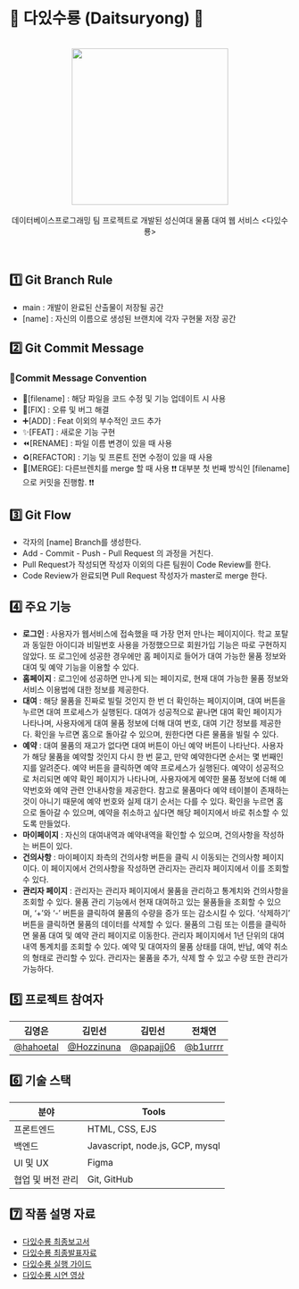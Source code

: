 # 🔮 다있수룡 (Daitsuryong) 🔮
<br>
<div align="center"><img src="https://user-images.githubusercontent.com/70993562/153757008-d0904d95-cd13-43ea-88bc-59b0d239e0ef.png" height=280 width=280></div>
<br>
<div align="center">데이터베이스프로그래밍 팀 프로젝트로 개발된 성신여대 물품 대여 웹 서비스 <다있수룡></div>
<br></br>

  ## 1️⃣ Git Branch Rule
  - main : 개발이 완료된 산출물이 저장될 공간
  - [name] : 자신의 이름으로 생성된 브랜치에 각자 구현물 저장 공간
  
  ## 2️⃣ Git Commit Message
  ### 📍Commit Message Convention
  - 📝[filename] : 해당 파일을 코드 수정 및 기능 업데이트 시 사용
  - 🔨[FIX] : 오류 및 버그 해결
  - ➕[ADD] : Feat 이외의 부수적인 코드 추가
  - ✨[FEAT] : 새로운 기능 구현
  - ⏪️[RENAME] : 파일 이름 변경이 있을 때 사용
  - ♻️[REFACTOR] : 기능 및 프론트 전면 수정이 있을 때 사용
  - 🔀[MERGE]: 다른브렌치를 merge 할 때 사용
 ❗❗ 대부분 첫 번째 방식인 [filename] 으로 커밋을 진행함. ❗❗

  ## 3️⃣ Git Flow
  - 각자의 [name] Branch를 생성한다.
  - Add - Commit - Push - Pull Request 의 과정을 거친다.
  - Pull Request가 작성되면 작성자 이외의 다른 팀원이 Code Review를 한다.
  - Code Review가 완료되면 Pull Request 작성자가 master로 merge 한다.

  ## 4️⃣ 주요 기능
  - **로그인** : 사용자가 웹서비스에 접속했을 때 가장 먼저 만나는 페이지이다. 학교 포탈과 동일한 아이디과 비밀번호 사용을 가정했으므로 회원가입 기능은 따로 구현하지 않았다. 또 로그인에 성공한 경우에만 홈 페이지로 들어가 대여 가능한 물품 정보와 대여 및 예약 기능을 이용할 수 있다.
  - **홈페이지** : 로그인에 성공하면 만나게 되는 페이지로, 현재 대여 가능한 물품 정보와 서비스 이용법에 대한 정보를 제공한다.
  - **대여** : 해당 물품을 진짜로 빌릴 것인지 한 번 더 확인하는 페이지이며, 대여 버튼을 누르면 대여 프로세스가 실행된다. 대여가 성공적으로 끝나면 대여 확인 페이지가 나타나며, 사용자에게 대여 물품 정보에 더해 대여 번호, 대여 기간 정보를 제공한다. 확인을 누르면 홈으로 돌아갈 수 있으며, 원한다면 다른 물품을 빌릴 수 있다.
  - **예약** : 대여 물품의 재고가 없다면 대여 버튼이 아닌 예약 버튼이 나타난다. 사용자가 해당 물품을 예약할 것인지 다시 한 번 묻고, 만약 예약한다면 순서는 몇 번째인지를 알려준다. 예약 버튼을 클릭하면 예약 프로세스가 실행된다. 예약이 성공적으로 처리되면 예약 확인 페이지가 나타나며, 사용자에게 예약한 물품 정보에 더해 예약번호와 예약 관련 안내사항을 제공한다. 참고로 물품마다 예약 테이블이 존재하는 것이 아니기 때문에 예약 번호와 실제 대기 순서는 다를 수 있다. 확인을 누르면 홈으로 돌아갈 수 있으며, 예약을 취소하고 싶다면 해당 페이지에서 바로 취소할 수 있도록 만들었다.
  - **마이페이지** : 자신의 대여내역과 예약내역을 확인할 수 있으며, 건의사항을 작성하는 버튼이 있다.
  - **건의사항** : 마이페이지 좌측의 건의사항 버튼을 클릭 시 이동되는 건의사항 페이지이다. 이 페이지에서 건의사항을 작성하면 관리자는 관리자 페이지에서 이를 조회할 수 있다.
  - **관리자 페이지** : 관리자는 관리자 페이지에서 물품을 관리하고 통계치와 건의사항을 조회할 수 있다. 물품 관리 기능에서 현재 대여하고 있는 물품들을 조회할 수 있으며, 
‘+’와 ‘-’ 버튼을 클릭하여 물품의 수량을 증가 또는 감소시킬 수 있다. ‘삭제하기’ 버튼을 클릭하면 물품의 데이터를 삭제할 수 있다. 물품의 그림 또는 이름을 클릭하면 물품 대여 및 예약 관리 페이지로 이동한다. 관리자 페이지에서 1년 단위의 대여내역 통계치를 조회할 수 있다. 예약 및 대여자의 물품 상태를 대여, 반납, 예약 취소의 형태로 관리할 수 있다. 관리자는 물품을 추가, 삭제 할 수 있고 수량 또한 관리가 가능하다.
   
  ## 5️⃣ 프로젝트 참여자
| 김영은 | 김민선 | 김민선 | 전채연 |
| --- | --- | --- | --- |
| [@hahoetal](https://github.com/hahoetal) | [@Hozzinuna](https://github.com/Hozzinuna) | [@papajj06](https://github.com/papajj06) | [@b1urrrr](https://github.com/b1urrrr) |

  ## 6️⃣ 기술 스택
| 분야 | Tools |
| --- | --- |
| 프론트엔드 | HTML, CSS, EJS |
| 백엔드 | Javascript, node.js, GCP, mysql |
| UI 및 UX | Figma |
| 협업 및 버전 관리 | Git, GitHub |

  ## 7️⃣ 작품 설명 자료
- [다있수룡 최종보고서](https://github.com/b1urrrr/Daitsuryong/files/8055666/12_.pdf)
- [다있수룡 최종발표자료](https://github.com/b1urrrr/Daitsuryong/files/8055669/_._12._.pdf)
- [다있수룡 실행 가이드](https://github.com/b1urrrr/Daitsuryong/files/8055665/12_.pdf)
- [다있수룡 시연 영상](https://user-images.githubusercontent.com/70993562/153756777-e58f96f8-afd4-4591-8559-d2a2bbb3a528.mp4)
  
